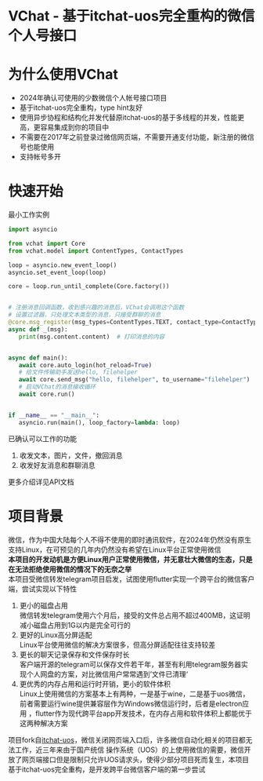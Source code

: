 # VChat - 基于itchat-uos完全重构的微信个人号接口

# 为什么使用VChat

- 2024年确认可使用的少数微信个人帐号接口项目
- 基于itchat-uos完全重构，type hint友好
- 使用异步协程和结构化并发代替原itchat-uos的基于多线程的并发，性能更高，更容易集成到你的项目中
- 不需要在2017年之前登录过微信网页端，不需要开通支付功能，新注册的微信号也能使用
- 支持帐号多开

# 快速开始

最小工作实例

```python
import asyncio

from vchat import Core
from vchat.model import ContentTypes, ContactTypes

loop = asyncio.new_event_loop()
asyncio.set_event_loop(loop)

core = loop.run_until_complete(Core.factory())


# 注册消息回调函数，收到感兴趣的消息后，VChat会调用这个函数
# 设置过滤器，只处理文本类型的消息，只接受群聊的消息
@core.msg_register(msg_types=ContentTypes.TEXT, contact_type=ContactTypes.CHATROOM)
async def _(msg):
   print(msg.content.content)  # 打印消息的内容


async def main():
   await core.auto_login(hot_reload=True)
   # 给文件传输助手发送hello, filehelper
   await core.send_msg("hello, filehelper", to_username="filehelper")
   # 启动VChat的消息接收循环
   await core.run()


if __name__ == "__main__":
   asyncio.run(main(), loop_factory=lambda: loop)
```

已确认可以工作的功能

1. 收发文本，图片，文件，撤回消息
2. 收发好友消息和群聊消息

更多介绍详见API文档

# 项目背景

微信，作为中国大陆每个人不得不使用的即时通讯软件，在2024年仍然没有原生支持Linux，在可预见的几年内仍然没有希望在Linux平台正常使用微信  
**本项目的开发动机是方便Linux用户正常使用微信，并无意壮大微信的生态，只是在无法拒绝使用微信的情况下的无奈之举**  
本项目受微信转发telegram项目启发，试图使用flutter实现一个跨平台的微信客户端，尝试实现以下特性

1. 更小的磁盘占用  
   微信转发telegram使用六个月后，接受的文件总占用不超过400MB，这证明减小磁盘占用到1G以内是完全可行的
2. 更好的Linux高分屏适配  
   Linux平台使用微信的解决方案很多，但高分屏适配往往支持较差
3. 更长的聊天记录保存和文件保存时长  
   客户端开源的telegram可以保存文件若干年，甚至有利用telegram服务器实现个人网盘的方案，对比微信用户常常遇到’文件已清理‘
4. 更优秀的内存占用和运行时开销，更小的软件体积  
   Linux上使用微信的方案基本上有两种，一是基于wine，二是基于uos微信，前者需要运行wine提供兼容层作为Windows微信运行时，后者是electron应用
   ，flutter作为现代跨平台app开发技术，在内存占用和软件体积上都能优于这两种解决方案

项目fork自[itchat-uos](https://github.com/why2lyj/ItChat-UOS)，微信关闭网页端入口后，许多微信自动化相关的项目都无法工作，近三年来由于国产统信
操作系统（UOS）的上使用微信的需要，微信开放了网页端接口但是限制只允许UOS请求头，使得少部分项目死而复生，本项目基于itchat-uos完全重构，是开发跨平台微信客户端的第一步尝试